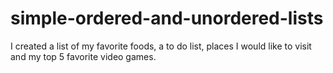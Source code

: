 # simple-ordered-and-unordered-lists
I created a list of my favorite foods, a to do list, places I would like to visit and my top 5 favorite video games.
